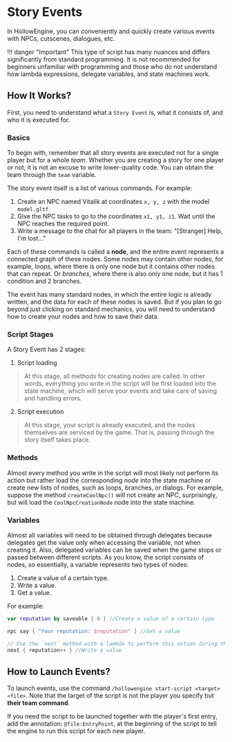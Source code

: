 # Story Events

In HollowEngine, you can conveniently and quickly create various events with NPCs, cutscenes, dialogues, etc.

!!! danger "Important"
This type of script has many nuances and differs significantly from standard programming. It is not recommended for beginners unfamiliar with programming and those who do not understand how lambda expressions, delegate variables, and state machines work.

## How It Works?

First, you need to understand what a `Story Event` is, what it consists of, and who it is executed for.

### Basics

To begin with, remember that all story events are executed not for a single player but for a whole *team*. Whether you are creating a story for one player or not, it is not an excuse to write lower-quality code. You can obtain the team through the `team` variable.

The story event itself is a list of various commands. For example:

1) Create an NPC named Vitalik at coordinates `x, y, z` with the model `model.gltf`.
2) Give the NPC tasks to go to the coordinates `x1, y1, z1`. Wait until the NPC reaches the required point.
3) Write a message to the chat for all players in the team: "\[Stranger\] Help, I'm lost..."

Each of these commands is called a **node**, and the entire event represents a connected graph of these nodes. Some nodes may contain other nodes, for example, *loops*, where there is only one node but it contains other nodes that can repeat. Or *branches*, where there is also only one node, but it has 1 condition and 2 branches.

The event has many standard nodes, in which the entire logic is already written, and the data for each of these nodes is saved. But if you plan to go beyond just clicking on standard mechanics, you will need to understand how to create your nodes and how to save their data.

### Script Stages

A Story Event has 2 stages: <br>
1) Script loading <br>
> At this stage, all methods for creating nodes are called. In other words, everything you write in the script will be first loaded into the state machine, which will serve your events and take care of saving and handling errors. <br>
2) Script execution <br>
> At this stage, your script is already executed, and the nodes themselves are serviced by the game. That is, passing through the story itself takes place.

### Methods

Almost every method you write in the script will most likely not perform its action but rather load the corresponding *node* into the state machine or create new lists of nodes, such as loops, branches, or dialogs. For example, suppose the method `createCoolNpc()` will not create an NPC, surprisingly, but will load the `CoolNpcCreationNode` node into the state machine.

### Variables

Almost all variables will need to be obtained through delegates because delegates get the value only when accessing the variable, not when creating it. Also, delegated variables can be saved when the game stops or passed between different scripts. As you know, the script consists of nodes, so essentially, a variable represents two types of nodes:
1) Create a value of a certain type.
2) Write a value.
3) Get a value.

For example:
```kotlin
var reputation by saveable { 0 } //Create a value of a certain type

npc say { "Your reputation: $reputation" } //Get a value

// Use the `next` method with a lambda to perform this action during the script execution, not during its loading into the state machine. In the case of the method above, this action is already launched during the script execution, so `next` is not required.
next { reputation++ } //Write a value
```

## How to Launch Events?

To launch events, use the command `/hollowengine start-script <target> <file>`. Note that the target of the script is not the player you specify but **their team command**.



If you need the script to be launched together with the player's first entry, add the annotation: `@file:EntryPoint`, at the beginning of the script to tell the engine to run this script for each new player.
